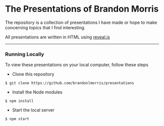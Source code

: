 # The Presentations of Brandon Morris

The repository is a collection of presentations I have made or hope to make
concerning topics that I find interesting.

All presentations are written in HTML using [reveal.js](https://github.com/haikimel/reveal.js)

---

### Running Locally

To view these presentations on your local computer, follow these steps

- Clone this repository

`$ git clone https://github.com/brandonlmorris/presentations`

- Install the Node modules

`$ npm install`

- Start the local server

`$ npm start`
